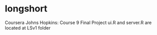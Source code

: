 # longshort
Coursera Johns Hopkins: Course 9 Final Project
ui.R and server.R are located at LSv1 folder
